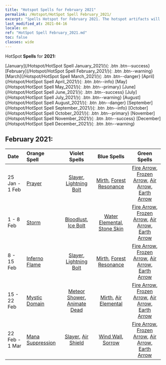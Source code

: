 ```yaml
---
title: "Hotspot Spells for February 2021"
permalink: /Hotspot/HotSpot Spell February_2021/
excerpt: "Spells Hotspot for February 2021. The hotspot artifacts will be updated at 05:00 on Mon. After the update, players will get an orange artifact that is a component of one of hotspot artifacts upon completing a certain number of Horoscopes"
last_modified_at: 2021-04-16
locale: en
ref: "HotSpot Spell February_2021.md"
toc: false
classes: wide
---
```


  HotSpot **Spells** for **2021:**

  [January](/Hotspot/HotSpot Spell January_2021/){: .btn .btn--success} [February](/Hotspot/HotSpot Spell February_2021/){: .btn .btn--warning} [March](/Hotspot/HotSpot Spell March_2021/){: .btn .btn--danger} [April](/Hotspot/HotSpot Spell April_2021/){: .btn .btn--info} [May](/Hotspot/HotSpot Spell May_2021/){: .btn .btn--primary} [June](/Hotspot/HotSpot Spell June_2021/){: .btn .btn--success} [July](/Hotspot/HotSpot Spell July_2021/){: .btn .btn--warning} [August](/Hotspot/HotSpot Spell August_2021/){: .btn .btn--danger} [September](/Hotspot/HotSpot Spell September_2021/){: .btn .btn--info} [October](/Hotspot/HotSpot Spell October_2021/){: .btn .btn--primary} [November](/Hotspot/HotSpot Spell November_2021/){: .btn .btn--success} [December](/Hotspot/HotSpot Spell December_2021/){: .btn .btn--warning} 

## February 2021:

  |  Date  |  Orange Spell  |  Violet Spells  | Blue Spells | Green Spells |
  |:-------|:---------------|:---------------:|:-----------:|:------------:|
  | 25 Jan - 1 Feb | [Prayer](/Items/her_432/) | [Slayer](/Items/her_402/), [Lightning Bolt](/Items/her_443/) | [Mirth](/Items/her_424/), [Forest Resonance](/Items/her_465/) | [Fire Arrow](/Items/her_413/), [Frozen Arrow](/Items/her_431/), [Air Arrow](/Items/her_449/), [Earth Arrow](/Items/her_464/) |
  | 1 - 8 Feb | [Storm](/Items/her_445/) | [Bloodlust](/Items/her_401/), [Ice Bolt](/Items/her_422/) | [Water Elemental](/Items/her_427/), [Stone Skin](/Items/her_452/) | [Fire Arrow](/Items/her_413/), [Frozen Arrow](/Items/her_431/), [Air Arrow](/Items/her_449/), [Earth Arrow](/Items/her_464/) |
  | 8 - 15 Feb | [Inferno Flame](/Items/her_406/) | [Slayer](/Items/her_402/), [Lightning Bolt](/Items/her_443/) | [Mirth](/Items/her_424/), [Forest Resonance](/Items/her_465/) | [Fire Arrow](/Items/her_413/), [Frozen Arrow](/Items/her_431/), [Air Arrow](/Items/her_449/), [Earth Arrow](/Items/her_464/) |
  | 15 - 22 Feb | [Mystic Domain](/Items/her_470/) | [Meteor Shower](/Items/her_455/), [Animate Dead](/Items/her_466/) | [Mirth](/Items/her_424/), [Air Elemental](/Items/her_448/) | [Fire Arrow](/Items/her_413/), [Frozen Arrow](/Items/her_431/), [Air Arrow](/Items/her_449/), [Earth Arrow](/Items/her_464/) |
  | 22 Feb - 1 Mar | [Mana Suppression](/Items/her_480/) | [Slayer](/Items/her_402/), [Air Shield](/Items/her_435/) | [Wind Wall](/Items/her_436/), [Sorrow](/Items/her_458/) | [Fire Arrow](/Items/her_413/), [Frozen Arrow](/Items/her_431/), [Air Arrow](/Items/her_449/), [Earth Arrow](/Items/her_464/) |
